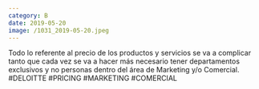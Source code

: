 ```yaml
--- 
category: B 
date: 2019-05-20 
image: /1031_2019-05-20.jpeg 
--- 
```


Todo lo referente al precio de los productos y servicios se va a complicar tanto que cada vez se va a hacer más necesario tener departamentos exclusivos y no personas dentro del área de Marketing y/o Comercial. #DELOITTE #PRICING #MARKETING #COMERCIAL